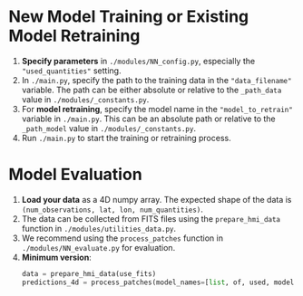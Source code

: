 # New Model Training or Existing Model Retraining

1. **Specify parameters** in `./modules/NN_config.py`, especially the `"used_quantities"` setting.
2. In `./main.py`, specify the path to the training data in the `"data_filename"` variable. The path can be either absolute or relative to the `_path_data` value in `./modules/_constants.py`.
3. For **model retraining**, specify the model name in the `"model_to_retrain"` variable in `./main.py`. This can be an absolute path or relative to the `_path_model` value in `./modules/_constants.py`.
4. Run `./main.py` to start the training or retraining process.

# Model Evaluation

1. **Load your data** as a 4D numpy array. The expected shape of the data is `(num_observations, lat, lon, num_quantities)`.
2. The data can be collected from FITS files using the `prepare_hmi_data` function in `./modules/utilities_data.py`.
3. We recommend using the `process_patches` function in `./modules/NN_evaluate.py` for evaluation.
4. **Minimum version**:
   ```python
   data = prepare_hmi_data(use_fits)
   predictions_4d = process_patches(model_names=[list, of, used, models], image_4d=data)
